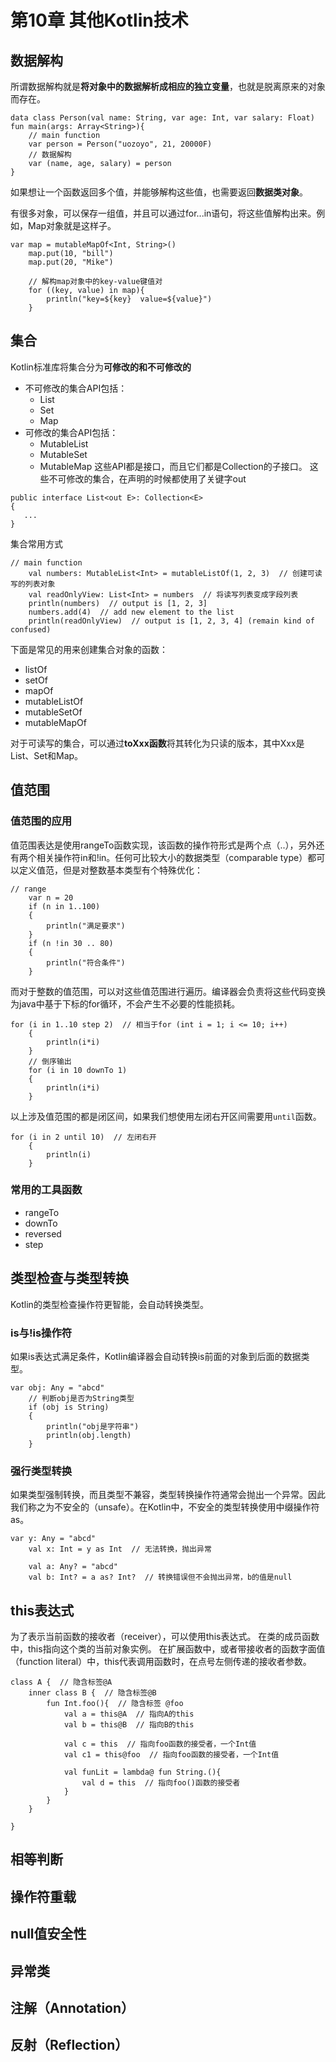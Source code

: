 # 第10章 其他Kotlin技术
## 数据解构
所谓数据解构就是**将对象中的数据解析成相应的独立变量**，也就是脱离原来的对象而存在。
```
data class Person(val name: String, var age: Int, var salary: Float)
fun main(args: Array<String>){
    // main function
    var person = Person("uozoyo", 21, 20000F)
    // 数据解构
    var (name, age, salary) = person
}
```
如果想让一个函数返回多个值，并能够解构这些值，也需要返回**数据类对象**。

有很多对象，可以保存一组值，并且可以通过for...in语句，将这些值解构出来。例如，Map对象就是这样子。
```
var map = mutableMapOf<Int, String>()
    map.put(10, "bill")
    map.put(20, "Mike")

    // 解构map对象中的key-value键值对
    for ((key, value) in map){
        println("key=${key}  value=${value}")
    }
```
## 集合
Kotlin标准库将集合分为**可修改的和不可修改的**
+ 不可修改的集合API包括：
    - List
    - Set
    - Map
+ 可修改的集合API包括：
    - MutableList
    - MutableSet
    - MutableMap
这些API都是接口，而且它们都是Collection的子接口。
这些不可修改的集合，在声明的时候都使用了关键字out
```
public interface List<out E>: Collection<E>
{
   ...
}
```
集合常用方式
```
// main function
    val numbers: MutableList<Int> = mutableListOf(1, 2, 3)  // 创建可读写的列表对象
    val readOnlyView: List<Int> = numbers  // 将读写列表变成字段列表
    println(numbers)  // output is [1, 2, 3]
    numbers.add(4)  // add new element to the list
    println(readOnlyView)  // output is [1, 2, 3, 4] (remain kind of confused)
```
下面是常见的用来创建集合对象的函数：
+ listOf
+ setOf
+ mapOf
+ mutableListOf
+ mutableSetOf
+ mutableMapOf

对于可读写的集合，可以通过**toXxx函数**将其转化为只读的版本，其中Xxx是List、Set和Map。

## 值范围
### 值范围的应用
值范围表达是使用rangeTo函数实现，该函数的操作符形式是两个点（..），另外还有两个相关操作符in和!in。任何可比较大小的数据类型（comparable type）都可以定义值范，但是对整数基本类型有个特殊优化：
```
// range
    var n = 20
    if (n in 1..100)
    {
        println("满足要求")
    }
    if (n !in 30 .. 80)
    {
        println("符合条件")
    }
```
而对于整数的值范围，可以对这些值范围进行遍历。编译器会负责将这些代码变换为java中基于下标的for循环，不会产生不必要的性能损耗。
```
for (i in 1..10 step 2)  // 相当于for (int i = 1; i <= 10; i++)
    {
        println(i*i)
    }
    // 倒序输出
    for (i in 10 downTo 1)
    {
        println(i*i)
    }
```
以上涉及值范围的都是闭区间，如果我们想使用左闭右开区间需要用`until`函数。
```
for (i in 2 until 10)  // 左闭右开
    {
        println(i)
    }
```
### 常用的工具函数
+ rangeTo
+ downTo
+ reversed
+ step
## 类型检查与类型转换
Kotlin的类型检查操作符更智能，会自动转换类型。

### is与!is操作符
如果is表达式满足条件，Kotlin编译器会自动转换is前面的对象到后面的数据类型。
```
var obj: Any = "abcd"
    // 判断obj是否为String类型
    if (obj is String)
    {
        println("obj是字符串")
        println(obj.length)
    }
```
### 强行类型转换
如果类型强制转换，而且类型不兼容，类型转换操作符通常会抛出一个异常。因此我们称之为不安全的（unsafe）。在Kotlin中，不安全的类型转换使用中缀操作符as。
```
var y: Any = "abcd"
    val x: Int = y as Int  // 无法转换，抛出异常

    val a: Any? = "abcd"
    val b: Int? = a as? Int?  // 转换错误但不会抛出异常，b的值是null
```
## this表达式
为了表示当前函数的接收者（receiver），可以使用this表达式。
在类的成员函数中，this指向这个类的当前对象实例。
在扩展函数中，或者带接收者的函数字面值（function literal）中，this代表调用函数时，在点号左侧传递的接收者参数。
```
class A {  // 隐含标签@A
    inner class B {  // 隐含标签@B  
        fun Int.foo(){  // 隐含标签 @foo
            val a = this@A  // 指向A的this
            val b = this@B  // 指向B的this
            
            val c = this  // 指向foo函数的接受者，一个Int值
            val c1 = this@foo  // 指向foo函数的接受者，一个Int值
            
            val funLit = lambda@ fun String.(){
                val d = this  // 指向foo()函数的接受者
            }
        }
    }
    
}
```
## 相等判断
## 操作符重载

## null值安全性
## 异常类
## 注解（Annotation）
## 反射（Reflection）
